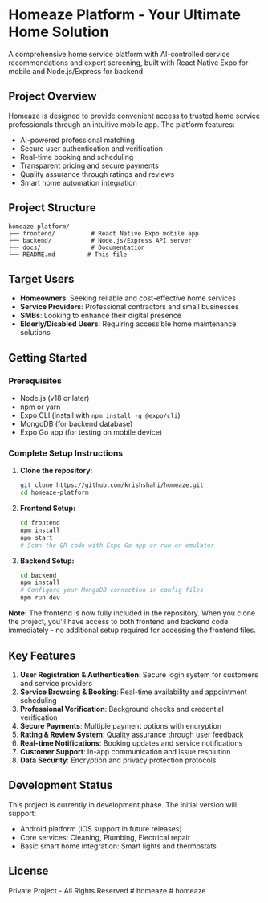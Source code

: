 # Homeaze Platform - Your Ultimate Home Solution

A comprehensive home service platform with AI-controlled service recommendations and expert screening, built with React Native Expo for mobile and Node.js/Express for backend.

## Project Overview

Homeaze is designed to provide convenient access to trusted home service professionals through an intuitive mobile app. The platform features:

- AI-powered professional matching
- Secure user authentication and verification
- Real-time booking and scheduling
- Transparent pricing and secure payments
- Quality assurance through ratings and reviews
- Smart home automation integration

## Project Structure

```
homeaze-platform/
├── frontend/          # React Native Expo mobile app
├── backend/           # Node.js/Express API server
├── docs/              # Documentation
└── README.md         # This file
```

## Target Users

- **Homeowners**: Seeking reliable and cost-effective home services
- **Service Providers**: Professional contractors and small businesses
- **SMBs**: Looking to enhance their digital presence
- **Elderly/Disabled Users**: Requiring accessible home maintenance solutions

## Getting Started

### Prerequisites

- Node.js (v18 or later)
- npm or yarn
- Expo CLI (install with `npm install -g @expo/cli`)
- MongoDB (for backend database)
- Expo Go app (for testing on mobile device)

### Complete Setup Instructions

1. **Clone the repository:**
   ```bash
   git clone https://github.com/krishshahi/homeaze.git
   cd homeaze-platform
   ```

2. **Frontend Setup:**
   ```bash
   cd frontend
   npm install
   npm start
   # Scan the QR code with Expo Go app or run on emulator
   ```

3. **Backend Setup:**
   ```bash
   cd backend
   npm install
   # Configure your MongoDB connection in config files
   npm run dev
   ```

**Note:** The frontend is now fully included in the repository. When you clone the project, you'll have access to both frontend and backend code immediately - no additional setup required for accessing the frontend files.

## Key Features

1. **User Registration & Authentication**: Secure login system for customers and service providers
2. **Service Browsing & Booking**: Real-time availability and appointment scheduling
3. **Professional Verification**: Background checks and credential verification
4. **Secure Payments**: Multiple payment options with encryption
5. **Rating & Review System**: Quality assurance through user feedback
6. **Real-time Notifications**: Booking updates and service notifications
7. **Customer Support**: In-app communication and issue resolution
8. **Data Security**: Encryption and privacy protection protocols

## Development Status

This project is currently in development phase. The initial version will support:
- Android platform (iOS support in future releases)
- Core services: Cleaning, Plumbing, Electrical repair
- Basic smart home integration: Smart lights and thermostats

## License

Private Project - All Rights Reserved
#   h o m e a z e  
 # homeaze
